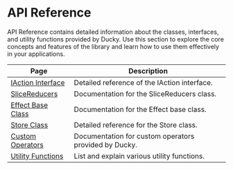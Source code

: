 # API Reference

API Reference contains detailed information about the classes, interfaces, and utility functions provided by Ducky. Use this section to explore the core concepts and features of the library and learn how to use them effectively in your applications.

| Page                                      | Description                                           |
|-------------------------------------------|-------------------------------------------------------|
| [IAction Interface](i-action.md)          | Detailed reference of the IAction interface.          |
| [SliceReducers](slice-reducers.md)        | Documentation for the SliceReducers class.            |
| [Effect Base Class](effect-base.md)       | Documentation for the Effect base class.              |
| [Store Class](store.md)                   | Detailed reference for the Store class.               |
| [Custom Operators](custom-operators.md)   | Documentation for custom operators provided by Ducky. |
| [Utility Functions](utility-functions.md) | List and explain various utility functions.           |

